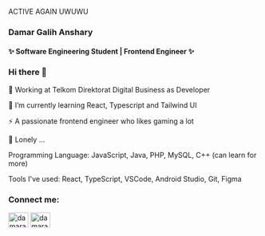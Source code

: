 

<!--
**damaranshary/damaranshary** is a ✨ _special_ ✨ repository because its `README.md` (this file) appears on your GitHub profile.

Here are some ideas to get you started:

- 🔭 I’m currently working on ...
- 🌱 I’m currently learning ...
- 👯 I’m looking to collaborate on ...
- 🤔 I’m looking for help with ...
- 💬 Ask me about ...
- 📫 How to reach me: ...
- 😄 Pronouns: ...
- ⚡ Fun fact: ...
-->
ACTIVE AGAIN UWUWU


### Damar Galih Anshary
#### ✨ Software Engineering Student | Frontend Engineer ✨

### Hi there 👋

🔭 Working at Telkom Direktorat Digital Business as Developer

🌱 I’m currently learning React, Typescript and Tailwind UI

⚡ A passionate frontend engineer who likes gaming a lot

🤔 Lonely ...

Programming Language: JavaScript, Java, PHP, MySQL, C++ (can learn for more)

Tools I've used: React, TypeScript, VSCode, Android Studio, Git, Figma

### Connect me: 
<div align="left">
<a href="https://linkedin.com/in/damaranshary" target="blank"><img align="center" src="https://raw.githubusercontent.com/rahuldkjain/github-profile-readme-generator/master/src/images/icons/Social/linked-in-alt.svg" alt="damaranshary" height="30" width="40" /></a>
<a href="https://instagram.com/damaranshary" target="blank"><img align="center" src="https://raw.githubusercontent.com/rahuldkjain/github-profile-readme-generator/master/src/images/icons/Social/instagram.svg" alt="damaranshary" height="30" width="40" /></a>
</div>

